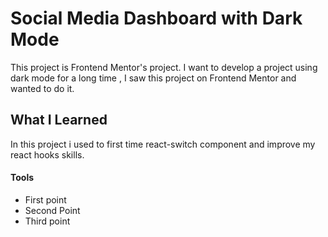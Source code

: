 # Social Media Dashboard with Dark Mode

This project is Frontend Mentor's project. I want to develop a project using dark mode for a long time , I saw this project on Frontend Mentor and wanted to do it.

## What I Learned

In this project i used to first time react-switch component and improve my react hooks skills.

#### Tools 
* First point
* Second Point
* Third point
